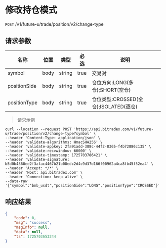 # 修改持仓模式

`POST` /v1/future-u/trade/position/v2/change-type

## 请求参数

| 名称           | 位置   | 类型          | 必选   | 说明                            |
|--------------|------|-------------|------|-------------------------------|
| symbol       | body | string | true | 交易对                           |
| positionSide | body | string | true | 仓位方向:LONG(多仓);SHORT(空仓)       |
| positionType | body | string | true | 仓位类型:CROSSED(全仓);ISOLATED(逐仓) |

> 请求示例

```shell
curl --location --request POST 'https://api.bitradex.com/v1/future-u/trade/position/v2/change-type?symbol' \
--header 'Content-Type: application/json' \
--header 'validate-algorithms: HmacSHA256' \
--header 'validate-appkey: 2fa91add-388c-44f2-8365-f4b72886c135' \
--header 'validate-recvwindow: 60000' \
--header 'validate-timestamp: 1725703786421' \
--header 'validate-signature: b5d0b4360ee2f3afac4467b21b08edc2d4c9d37d166f00962a4ca8fb45f52ea4' \
--header 'Accept: */*' \
--header 'Host: api.bitradex.com' \
--header 'Connection: keep-alive' \
--data-raw '{"symbol":"bnb_usdt","positionSide":"LONG","positionType":"CROSSED"}'
```

## 响应结果

```json
{
    "code": 0,
    "msg": "success",
    "msgInfo": null,
    "data": null,
    "ts": 1725703653244
}
```

